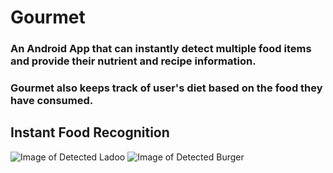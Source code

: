 # Gourmet

### An Android App that can instantly detect multiple food items and provide their nutrient and recipe information.
### Gourmet also keeps track of user's diet based on the food they have consumed.

## Instant Food Recognition
![Image of Detected Ladoo](https://github.com/de-crypto/Gourmet/blob/master/Images/Screenshot_2018-05-26-20-04-14-429_org.tensorflow.demo.png=300x300) 
![Image of Detected Burger](https://github.com/de-crypto/Gourmet/blob/master/Images/Screenshot_2018-05-27-19-00-30-047_org.tensorflow.demo.png=300x300) 
